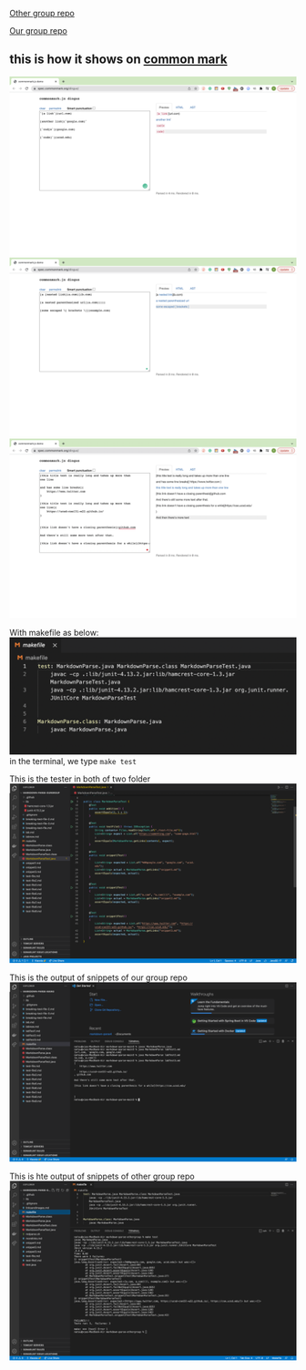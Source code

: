 [Other group repo](https://github.com/codyprupp/markdown-parse)


[Our group repo](https://github.com/PierreBeur/markdown-parse)


## this is how it shows on [common mark](https://spec.commonmark.org/dingus/)
![snippet1](images/Week8/labTest1.png)
![snippet2](images/Week8/labTest2.png)
![snippet3](images/Week8/labTest3.png)


With makefile as below:
![makefli](images/Week8/makefile.png)
in the terminal, we type `make test`

This is the tester in both of two folder
![tester](images/Week8/tester.png)

This is the output of snippets of our group repo
![ourGroup](images/Week8/ourGroupOutputOfSnippets.png)

This is hte output of snippets of other group repo
![otherGroup](images/Week8/otherGroupOutputOfSnippets.png)